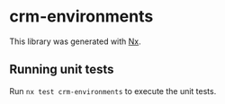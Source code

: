 # crm-environments

This library was generated with [Nx](https://nx.dev).

## Running unit tests

Run `nx test crm-environments` to execute the unit tests.
